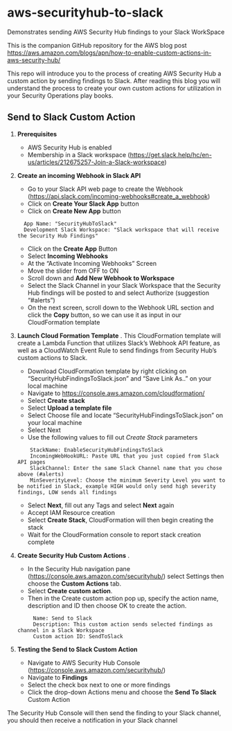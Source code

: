# aws-securityhub-to-slack
Demonstrates sending AWS Security Hub findings to your Slack WorkSpace 

This is the companion GitHub repository for the AWS blog post https://aws.amazon.com/blogs/apn/how-to-enable-custom-actions-in-aws-security-hub/

This repo will introduce you to the process of creating AWS Security Hub a custom action by sending findings to Slack.  After reading this blog you will understand the process to create your own custom actions for utilization in your Security Operations play books.

## Send to Slack Custom Action

1.	**Prerequisites**
    + AWS Security Hub is enabled
    + Membership in a Slack workspace (https://get.slack.help/hc/en-us/articles/212675257-Join-a-Slack-workspace)
2.  **Create an incoming Webhook in Slack API**
    + Go to your Slack API web page to create the Webhook (https://api.slack.com/incoming-webhooks#create_a_webhook)
    + Click on **Create Your Slack App** button
    + Click on **Create New App** button  
    ```
      App Name: "SecurityHubToSlack"  
      Development Slack Workspace: "Slack workspace that will receive the Security Hub Findings"          
    ```
    + Click on the **Create App** Button
    + Select **Incoming Webhooks** 
    + At the “Activate Incoming Webhooks” Screen
    + Move the slider from OFF   to ON  
    + Scroll down and **Add New Webhook to Workspace**
    + Select the Slack Channel in your Slack Workspace that the Security Hub findings will be posted to and select Authorize (suggestion “#alerts”)
    + On the next screen, scroll down to the Webhook URL section and click the **Copy** button, so we can use it as input in our CloudFormation template
 
3.	**Launch Cloud Formation Template** . 
This CloudFormation template will create a Lambda Function that utilizes Slack’s Webhook API feature, as well as a CloudWatch Event Rule to send findings from Security Hub’s custom actions to Slack.
    + Download CloudFormation template by right clicking on “SecurityHubFindingsToSlack.json” and “Save Link As..” on your local machine
    + Navigate to https://console.aws.amazon.com/cloudformation/
    + Select **Create stack**
    + Select **Upload a template file**
    + Select Choose file and locate “SecurityHubFindingsToSlack.json” on your local machine
    + Select Next
    + Use the following values to fill out *Create Stack* parameters  
    ```
        StackName: EnableSecurityHubFindingsToSlack  
        IncomingWebHookURL: Paste URL that you just copied from Slack API pages  
        SlackChannel: Enter the same Slack Channel name that you chose above (#alerts)  
        MinSeverityLevel: Choose the minimum Severity Level you want to be notified in Slack, example HIGH would only send high severity findings, LOW sends all findings  
    ```
     + Select **Next**, fill out any Tags and select **Next** again
     + Accept IAM Resource creation
     + Select **Create Stack**, CloudFormation will then begin creating the stack
     + Wait for the CloudFormation console to report stack creation complete

4.	**Create Security Hub Custom Actions** . 
    + In the Security Hub navigation pane (https://console.aws.amazon.com/securityhub/) select Settings then choose the **Custom Actions** tab. 
    + Select **Create custom action**. 
    + Then in the Create custom action pop up, specify the action name, description and ID then choose OK to create the action.
    ```
         Name: Send to Slack  
         Description: This custom action sends selected findings as channel in a Slack Workspace  
         Custom action ID: SendToSlack  
    ```
5.	**Testing the Send to Slack Custom Action**
    + Navigate to AWS Security Hub Console (https://console.aws.amazon.com/securityhub/)
    + Navigate to **Findings**
    + Select the check box next to one or more findings
    + Click the drop-down Actions menu and choose the **Send To Slack** Custom Action

The Security Hub Console will then send the finding to your Slack channel, you should then receive a notification in your Slack channel 
